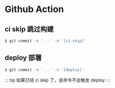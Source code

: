 # Github Action

## ci skip 跳过构建

```sh
$ git commit -m '...' -m '[ci skip]'
```

## deploy 部署

```sh
$ git commit -m '...' -m '[deploy]'
```

::: tip
如果已经 ci skip 了，该命令不会触发 deploy
:::
